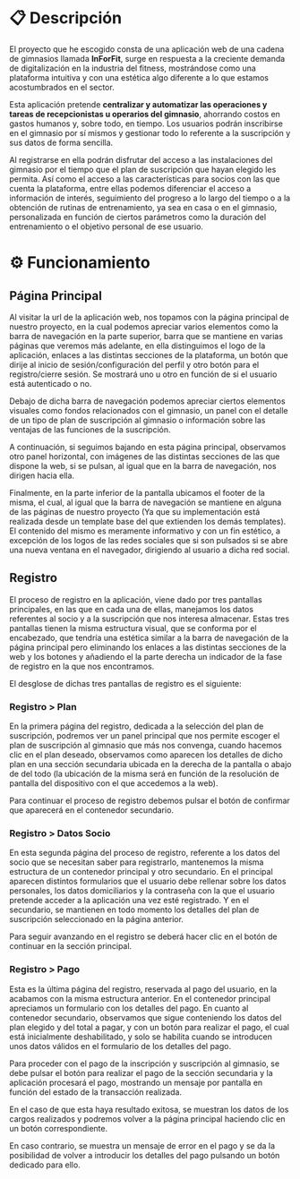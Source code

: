 # 📋 Descripción

El proyecto que he escogido consta de una aplicación web de una cadena de gimnasios llamada **InForFit**, surge en respuesta a la creciente demanda de digitalización en la industria del fitness, mostrándose como una plataforma intuitiva y con una estética algo diferente a lo que estamos acostumbrados en el sector.

Esta aplicación pretende **centralizar y automatizar las operaciones y tareas de recepcionistas u operarios del gimnasio**, ahorrando costos en gastos humanos y, sobre todo, en tiempo. Los usuarios podrán inscribirse en el gimnasio por sí mismos y gestionar todo lo referente a la suscripción y sus datos de forma sencilla.

Al registrarse en ella podrán disfrutar del acceso a las instalaciones del gimnasio por el tiempo que el plan de suscripción que hayan elegido les permita. Así como el acceso a las características para socios con las que cuenta la plataforma, entre ellas podemos diferenciar el acceso a información de interés, seguimiento del progreso a lo largo del tiempo o a la obtención de rutinas de entrenamiento, ya sea en casa o en el gimnasio, personalizada en función de ciertos parámetros como la duración del entrenamiento o el objetivo personal de ese usuario.

# ⚙️ Funcionamiento

## Página Principal

Al visitar la url de la aplicación web, nos topamos con la página principal de nuestro proyecto, en la cual podemos apreciar varios elementos como la barra de navegación en la parte superior, barra que se mantiene en varias páginas que veremos más adelante, en ella distinguimos el logo de la aplicación, enlaces a las distintas secciones de la plataforma, un botón que dirije al inicio de sesión/configuración del perfil y otro botón para el registro/cierre sesión. Se mostrará uno u otro en función de si el usuario está autenticado o no. 

Debajo de dicha barra de navegación podemos apreciar ciertos elementos visuales como fondos relacionados con el gimnasio, un panel con el detalle de un tipo de plan de suscripción al gimnasio o información sobre las ventajas de las funciones de la suscripción.

A continuación, si seguimos bajando en esta página principal, observamos otro panel horizontal, con imágenes de las distintas secciones de las que dispone la web, si se pulsan, al igual que en la barra de navegación, nos dirigen hacia ella.

Finalmente, en la parte inferior de la pantalla ubicamos el footer de la misma, el cual, al igual que la barra de navegación se mantiene en alguna de las páginas de nuestro proyecto (Ya que su implementación está realizada desde un template base del que extienden los demás templates). El contenido del mismo es meramente informativo y con un fin estético, a excepción de los logos de las redes sociales que si son pulsados si se abre una nueva ventana en el navegador, dirigiendo al usuario a dicha red social.

## Registro

El proceso de registro en la aplicación, viene dado por tres pantallas principales, en las que en cada una de ellas, manejamos los datos referentes al socio y a la suscripción que nos interesa almacenar. Estas tres pantallas tienen la misma estructura visual, que se conforma por el encabezado, que tendría una estética similar a la barra de navegación de la página principal pero eliminando los enlaces a las distintas secciones de la web y los botones y añadiendo el la parte derecha un indicador de la fase de registro en la que nos encontramos.

El desglose de dichas tres pantallas de registro es el siguiente:

### Registro > Plan

En la primera página del registro, dedicada a la selección del plan de suscripción, podremos ver un panel principal que nos permite escoger el plan de suscripción al gimnasio que más nos convenga, cuando hacemos clic en el plan deseado, observamos como aparecen los detalles de dicho plan en una sección secundaria ubicada en la derecha de la pantalla o abajo de del todo (la ubicación de la misma será en función de la resolución de pantalla del dispositivo con el que accedemos a la web).

Para continuar el proceso de registro debemos pulsar el botón de confirmar que aparecerá en el contenedor secundario.

### Registro > Datos Socio

En esta segunda página del proceso de registro, referente a los datos del socio que se necesitan saber para registrarlo, mantenemos la misma estructura de un contenedor principal y otro secundario. En el principal aparecen distintos formularios que el usuario debe rellenar sobre los datos personales, los datos domiciliarios y la contraseña con la que el usuario pretende acceder a la aplicación una vez esté registrado. Y en el secundario, se mantienen en todo momento los detalles del plan de suscripción seleccionado en la página anterior.

Para seguir avanzando en el registro se deberá hacer clic en el botón de continuar en la sección principal.

### Registro > Pago

Esta es la última página del registro, reservada al pago del usuario, en la acabamos con la misma estructura anterior. En el contenedor principal apreciamos un formulario con los detalles del pago. En cuanto al contenedor secundario, observamos que sigue conteniendo los datos del plan elegido y del total a pagar, y con un botón para realizar el pago, el cual está inicialmente deshabilitado, y solo se habilita cuando se introducen unos datos válidos en el formulario de los detalles del pago.

Para proceder con el pago de la inscripción y suscripción al gimnasio, se debe pulsar el botón para realizar el pago de la sección secundaria y la aplicación procesará el pago, mostrando un mensaje por pantalla en función del estado de la transacción realizada.

En el caso de que esta haya resultado exitosa, se muestran los datos de los cargos realizados y podremos volver a la página principal haciendo clic en un botón correspondiente.

En caso contrario, se muestra un mensaje de error en el pago y se da la posibilidad de volver a introducir los detalles del pago pulsando un botón dedicado para ello.





